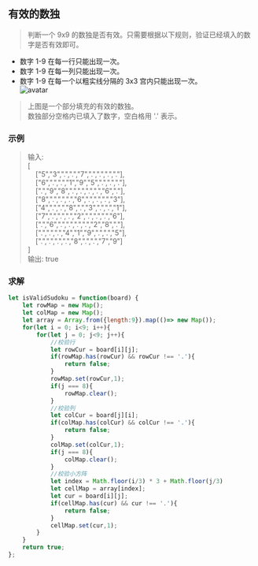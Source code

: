 
## 有效的数独
> 判断一个 9x9 的数独是否有效。只需要根据以下规则，验证已经填入的数字是否有效即可。
+ 数字 1-9 在每一行只能出现一次。        
+ 数字 1-9 在每一列只能出现一次。        
+ 数字 1-9 在每一个以粗实线分隔的 3x3 宫内只能出现一次。      
![avatar](https://raw.githubusercontent.com/chenqf/technical-summary/master/src/leetCode/QA/036.isValidSudoku/img.png)
>上图是一个部分填充的有效的数独。       
>数独部分空格内已填入了数字，空白格用 '.' 表示。


### 示例
> 输入:       
> [              
> &nbsp;&nbsp;&nbsp;&nbsp;["5","3",".",".","7",".",".",".","."],               
> &nbsp;&nbsp;&nbsp;&nbsp;["6",".",".","1","9","5",".",".","."],               
> &nbsp;&nbsp;&nbsp;&nbsp;[".","9","8",".",".",".",".","6","."],               
> &nbsp;&nbsp;&nbsp;&nbsp;["8",".",".",".","6",".",".",".","3"],               
> &nbsp;&nbsp;&nbsp;&nbsp;["4",".",".","8",".","3",".",".","1"],               
> &nbsp;&nbsp;&nbsp;&nbsp;["7",".",".",".","2",".",".",".","6"],               
> &nbsp;&nbsp;&nbsp;&nbsp;[".","6",".",".",".",".","2","8","."],               
> &nbsp;&nbsp;&nbsp;&nbsp;[".",".",".","4","1","9",".",".","5"],               
> &nbsp;&nbsp;&nbsp;&nbsp;[".",".",".",".","8",".",".","7","9"]                
> ]     
> 输出: true

### 求解
```javascript 1.8
let isValidSudoku = function(board) {
    let rowMap = new Map();
    let colMap = new Map();
    let array = Array.from({length:9}).map(()=> new Map());
    for(let i = 0; i<9; i++){
        for(let j = 0; j<9; j++){
            //校验行
            let rowCur = board[i][j];
            if(rowMap.has(rowCur) && rowCur !== '.'){
                return false;
            }
            rowMap.set(rowCur,1);
            if(j === 8){
                rowMap.clear();
            }
            //校验列
            let colCur = board[j][i];
            if(colMap.has(colCur) && colCur !== '.'){
                return false;
            }
            colMap.set(colCur,1);
            if(j === 8){
                colMap.clear();
            }
            //校验小方阵
            let index = Math.floor(i/3) * 3 + Math.floor(j/3)
            let cellMap = array[index];
            let cur = board[i][j];
            if(cellMap.has(cur) && cur !== '.'){
                return false;
            }
            cellMap.set(cur,1);
        }
    }
    return true;
};
```
